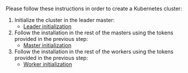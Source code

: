 Please follow these instructions in order to create a Kubernetes cluster:

1. Initialize the cluster in the leader master: 
   * [Leader initialization](bin/cluster-kubernetes-leader.sh)
1. Follow the installation in the rest of the masters using the tokens provided in the previous step: 
   * [Master initialization](bin/cluster-kubernetes-master.sh)
1. Follow the installation in the rest of the workers using the tokens provided in the previous step: 
   * [Worker initialization](bin/cluster-kubernetes-worker.sh)
